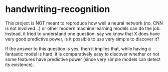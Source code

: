 # handwriting-recognition

This project is NOT meant to reproduce how well a neural network (no, CNN is not involved...) or other modern machine learning models can do the job. Instead, it tried to understand one question: say we know that X does have very good predictive power, is it possible to use very simple to discover it?

If the answer to this question is yes, then it implies that, while having a fantastic model is hard, it is comparatively easy to discover whether or not some features have predictive power (since very simple models can detect its existence).